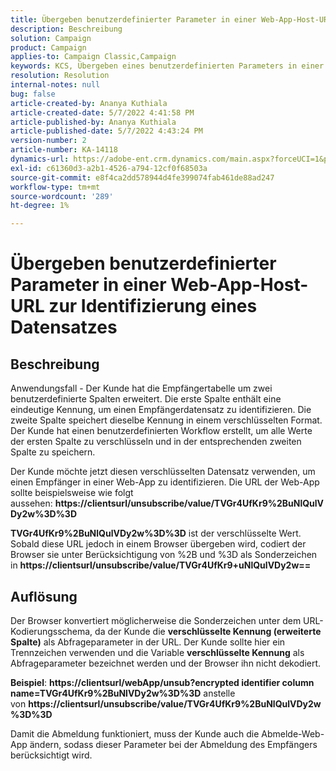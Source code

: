 ```yaml
---
title: Übergeben benutzerdefinierter Parameter in einer Web-App-Host-URL zur Identifizierung eines Datensatzes
description: Beschreibung
solution: Campaign
product: Campaign
applies-to: Campaign Classic,Campaign
keywords: KCS, Übergeben eines benutzerdefinierten Parameters in einer Web-App-Host-URL zur Identifizierung eines Datensatzes
resolution: Resolution
internal-notes: null
bug: false
article-created-by: Ananya Kuthiala
article-created-date: 5/7/2022 4:41:58 PM
article-published-by: Ananya Kuthiala
article-published-date: 5/7/2022 4:43:24 PM
version-number: 2
article-number: KA-14118
dynamics-url: https://adobe-ent.crm.dynamics.com/main.aspx?forceUCI=1&pagetype=entityrecord&etn=knowledgearticle&id=1421cd98-24ce-ec11-a7b5-0022480a8e40
exl-id: c61360d3-a2b1-4526-a794-12cf0f68503a
source-git-commit: e8f4ca2dd578944d4fe399074fab461de88ad247
workflow-type: tm+mt
source-wordcount: '289'
ht-degree: 1%

---
```


# Übergeben benutzerdefinierter Parameter in einer Web-App-Host-URL zur Identifizierung eines Datensatzes

## Beschreibung


Anwendungsfall - Der Kunde hat die Empfängertabelle um zwei benutzerdefinierte Spalten erweitert. Die erste Spalte enthält eine eindeutige Kennung, um einen Empfängerdatensatz zu identifizieren. Die zweite Spalte speichert dieselbe Kennung in einem verschlüsselten Format. Der Kunde hat einen benutzerdefinierten Workflow erstellt, um alle Werte der ersten Spalte zu verschlüsseln und in der entsprechenden zweiten Spalte zu speichern.

Der Kunde möchte jetzt diesen verschlüsselten Datensatz verwenden, um einen Empfänger in einer Web-App zu identifizieren. Die URL der Web-App sollte beispielsweise wie folgt aussehen: <b>https://clientsurl/unsubscribe/value/TVGr4UfKr9%2BuNlQulVDy2w%3D%3D</b>

<b>TVGr4UfKr9%2BuNlQulVDy2w%3D%3D</b> ist der verschlüsselte Wert. Sobald diese URL jedoch in einem Browser übergeben wird, codiert der Browser sie unter Berücksichtigung von %2B und %3D als Sonderzeichen in <b>https://clientsurl/unsubscribe/value/TVGr4UfKr9+uNlQulVDy2w==</b>


## Auflösung


Der Browser konvertiert möglicherweise die Sonderzeichen unter dem URL-Kodierungsschema, da der Kunde die <b>verschlüsselte Kennung (erweiterte Spalte)</b> als Abfrageparameter in der URL. Der Kunde sollte hier ein Trennzeichen verwenden und die Variable <b>verschlüsselte Kennung</b> als Abfrageparameter bezeichnet werden und der Browser ihn nicht dekodiert.

<b>Beispiel</b>: <b>https://clientsurl/webApp/unsub?encrypted identifier column name=TVGr4UfKr9%2BuNlVDy2w%3D%3D</b> anstelle von <b>https://clientsurl/unsubscribe/value/TVGr4UfKr9%2BuNlQulVDy2w%3D%3D</b>



Damit die Abmeldung funktioniert, muss der Kunde auch die Abmelde-Web-App ändern, sodass dieser Parameter bei der Abmeldung des Empfängers berücksichtigt wird.

